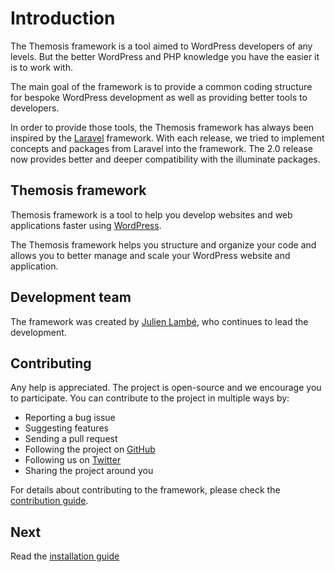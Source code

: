 Introduction
============

The Themosis framework is a tool aimed to WordPress developers of any levels. But the better WordPress and PHP knowledge you have the easier it is to work with.

The main goal of the framework is to provide a common coding structure for bespoke WordPress development as well as providing better tools to developers.

In order to provide those tools, the Themosis framework has always been inspired by the [Laravel](https://laravel.com/)  framework. With each release, we tried to implement concepts and packages from Laravel into the framework. The 2.0 release now provides better and deeper compatibility with the illuminate packages.

Themosis framework
------------------

Themosis framework is a tool to help you develop websites and web applications faster using [WordPress](https://wordpress.org).

The Themosis framework helps you structure and organize your code and allows you to better manage and scale your WordPress website and application.

Development team
----------------

The framework was created by [Julien Lambé](https://www.themosis.com/), who continues to lead the development.

Contributing
------------

Any help is appreciated. The project is open-source and we encourage you to participate. You can contribute to the project in multiple ways by:

- Reporting a bug issue
- Suggesting features
- Sending a pull request
- Following the project on [GitHub](https://github.com/themosis)
- Following us on [Twitter](https://twitter.com/Themosis)
- Sharing the project around you

For details about contributing to the framework, please check the [contribution guide]({{url}}/contributing).

Next
----
Read the [installation guide]({{url}}/installation)